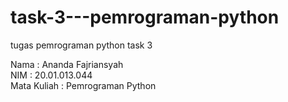 # task-3---pemrograman-python

tugas pemrograman python task 3

Nama        : Ananda Fajriansyah <br>
NIM         : 20.01.013.044 <br>
Mata Kuliah : Pemrograman Python
